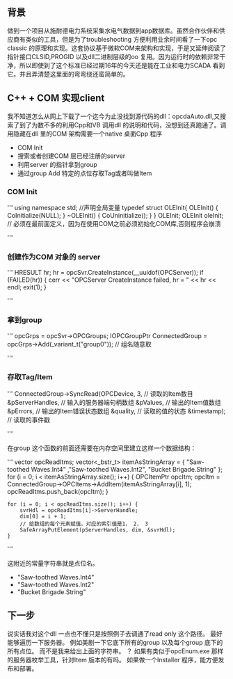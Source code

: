 
## 背景 ##
做到一个项目从施耐德电力系统采集水电气数据到app数据库。虽然合作伙伴和供应商有类似的工具，但是为了troubleshooting 方便利用业余时间看了一下opc classic 的原理和实现。这套协议基于微软COM来架构和实现，于是又延伸阅读了指针接口CLSID,PROGID 以及dll二进制层级的oo 复用。因为运行时的依赖非常干净，所以即使到了这个标准已经过期16年的今天还是能在工业和电力SCADA 看到它。并且弄清楚这里面的弯弯绕还蛮简单的。

## C++ + COM 实现client ##
我不知道怎么从网上下载了一个迄今为止没找到源代码的dll：opcdaAuto.dll,又搜索了到了为数不多的利用Cpp和VB 调用dll 的说明和代码，没想到还真跑通了。调用隐藏在dll 里的COM 架构需要一个native 桌面Cpp 程序
+ COM Init
+ 搜索或者创建COM 层已经注册的server
+ 利用server 的指针拿到group
+ 通过group Add 特定的点位存取Tag或者叫做Item

### COM Init ###

'''
using namespace std;
//声明全局变量
typedef struct OLEInit{
	OLEInit() { CoInitialize(NULL); }
~OLEInit() { CoUninitialize(); }
} OLEInit;
OLEInit oleInit; // 必须在最前面定义，因为在使用COM之前必须初始化COM库,否则程序会崩溃

'''

### 创建作为COM 对象的 server ###

'''
	HRESULT hr;
	hr = opcSvr.CreateInstance(__uuidof(OPCServer));
	if (FAILED(hr)) {
		cerr << "OPCServer CreateInstance failed, hr = " << hr << endl;
		exit(1);
	}

'''

### 拿到group ###

'''
	opcGrps = opcSvr->OPCGroups;
	IOPCGroupPtr ConnectedGroup = opcGrps->Add(_variant_t("group0")); // 组名随意取

'''

### 存取Tag/Item ###
'''
	ConnectedGroup->SyncRead(OPCDevice,
		3, // 读取的Item数目
		&pServerHandles, // 输入的服务器端句柄数组
		&pValues, // 输出的Item值数组
		&pErrors, // 输出的Item错误状态数组
		&quality, // 读取的值的状态
		&timestamp); // 读取的事件戳

'''

在group 这个函数的前面还需要在内存空间里建立这样一个数据结构：

'''
	vector<OPCItemPtr> opcReadItms;
	vector<_bstr_t>
	 itemAsStringArray = { "Saw-toothed Waves.Int4" ,"Saw-toothed Waves.Int2", "Bucket Brigade.String" };
	for (i = 0; i < itemAsStringArray.size(); i++) {
		OPCItemPtr opcItm;
		opcItm = ConnectedGroup->OPCItems->AddItem(itemAsStringArray[i], 1);
		opcReadItms.push_back(opcItm);
	}

	for (i = 0; i < opcReadItms.size(); i++) {
		svrHdl = opcReadItms[i]->ServerHandle;
		dim[0] = i + 1;
		// 给数组的每个元素赋值，对应的索引值是1， 2， 3
		SafeArrayPutElement(pServerHandles, dim, &svrHdl);
	}


'''

这附近的常量字符串就是点位名。
- "Saw-toothed Waves.Int4" 
- "Saw-toothed Waves.Int2"
- "Bucket Brigade.String"

## 下一步 ##
说实话我对这个dll 一点也不懂只是按照例子去调通了read only 这个路径。
最好能够遍历一下服务器。
例如美剧一下它底下所有的group 以及每个group 底下的所有点位。
而不是我来给出上面的字符串。
？
如果有类似于opcEnum.exe 那样的服务器枚举工具，针对Item 版本的有吗。
如果做一个Installer 程序，能方便发布和部署。
